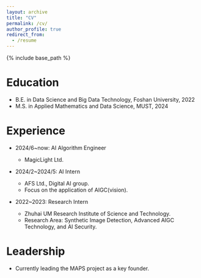 ```yaml
---
layout: archive
title: "CV"
permalink: /cv/
author_profile: true
redirect_from:
  - /resume
---
```


{% include base_path %}

Education
======
* B.E. in Data Science and Big Data Technology, Foshan University, 2022
* M.S. in Applied Mathematics and Data Science, MUST, 2024

Experience
======
* 2024/6~now: AI Algorithm Engineer
  * MagicLight Ltd.

* 2024/2~2024/5: AI Intern
  * AFS Ltd., Digital AI group.
  * Focus on the application of AIGC(vision).
  
* 2022~2023: Research Intern
  * Zhuhai UM Research Institute of Science and Technology.
  * Research Area: Synthetic Image Detection, Advanced AIGC Technology, and AI Security.

Leadership
======
* Currently leading the MAPS project as a key founder.
